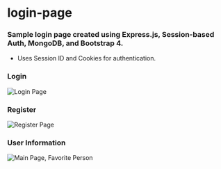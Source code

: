 # login-page

### Sample login page created using Express.js, Session-based Auth, MongoDB, and Bootstrap 4.
- Uses Session ID and Cookies for authentication.

### Login
![Login Page](https://i.imgur.com/UOdfTJg.png)

### Register
![Register Page](https://i.imgur.com/raeSMCa.png)

### User Information
![Main Page, Favorite Person](https://i.imgur.com/fNoAiQY.png)
